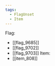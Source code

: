 ```yaml
---
tags:
  - FlagUnset
  - Item
---
```

Flag:
- [[flag_9685]]
- [[flag_9702]]
- [[flag_9703]]
Item:
- [[item_808]]
